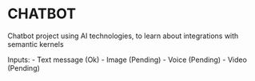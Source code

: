 # CHATBOT

Chatbot project using AI technologies, to learn about integrations with semantic kernels

Inputs:
    - Text message (Ok)
    - Image (Pending)
    - Voice (Pending)
    - Video (Pending)